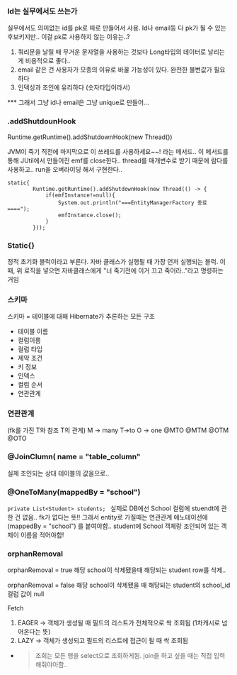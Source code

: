 ### Id는 실무에서도 쓰는가

실무에서도 의미없는 id를 pk로 따로 만들어서 사용.
Id나 email등 다 pk가 될 수 있는 후보키지만.. 이걸 pk로 사용하지 않는 이유는..? 
1. 쿼리문을 날릴 때 무거운 문자열을 사용하는 것보다 Long타입의 데이터로 날리는게 비용적으로 좋다.. 
2. email 같은 건 사용자가 모종의 이유로 바꿀 가능성이 있다. 완전한 불변값가 필요하다
3. 인덱싱과 조인에 유리하다 (숫자타입이라서)

*** 그래서 그냥 id나 email은 그냥 unique로 만들어...

### .addShutdounHook
Runtime.getRuntime().addShutdownHook(new Thread())

JVM이 죽기 직전에 마지막으로 이 쓰레드를 사용하세요~~! 라는 메서드..
이 메서드를 통해 JUtil에서 만들어진 emf를 close한다..
thread를 매개변수로 받기 때문에 람다를 사용하고.. run을 오버라이딩 해서 구현한다..
```angular2html
static{
        Runtime.getRuntime().addShutdownHook(new Thread(() -> {
            if(emfInstance!=null){
                System.out.println("===EntityManagerFactory 종료 ====");
                emfInstance.close();
            }
        }));
```
### Static{}
정적 초기화 블럭이라고 부른다.
자바 클래스가 실행될 때 가장 먼저 실행되는 블럭.
이 때, 위 로직을 넣으면 자바클래스에게
"너 죽기전에 이거 끄고 죽어라.."라고 명령하는 거임







### 스키마

스키마 = 테이블에 대해 Hibernate가 추론하는 모든 구조
 - 테이블 이름
 - 컬럼이름
 - 컬럼 타입
 - 제약 조건
 - 키 정보
 - 인덱스
 - 컬럼 순서
 - 연관관계



### 연관관계 
(fk를 가진 T와 참조 T의 관계)
M -> many   T->to     O -> one
@MTO
@MTM
@OTM
@OTO

### @JoinClumn( name = "table_column"
실제 조인되는 상대 테이블의 값을으로..


### @OneToMany(mappedBy = "school")
   ``private List<Student> students; `` 
실제로 DB에선 School 컬럼에 stuendt에 관한 건 없음.. fk가 없다는 뜻!!
그래서 entity로 가질때는 연관관계 애노테이션에 (mappedBy = "school") 를 붙여야함..
student에 School 객체랑 조인되어 있는 객체이 이름을 적어야함!


### orphanRemoval
orphanRemoval = true
해당 school이 삭제됐을때  해당되는 student row를 삭제..

orphanRemoval = false
해당 school이 삭제됐을 때 해당되는 student의 school_id 컬럼 값이 null

Fetch
1. EAGER -> 객체가 생성될 때 필드의 리스트가 전체적으로 싹 조회됨 (1차캐시로 넘어온다는 뜻)
2. LAZY ->  객체가 생성되고 필드의 리스트에 접근이 될 때 싹 조회됨 
- > 조회는 모든 행을 select으로 조회하게됨.
  > join을 하고 싶을 때는 직접 입력해줘야아함..



